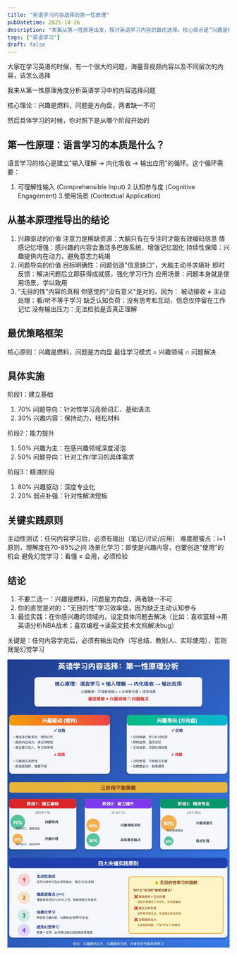 ```yaml
---
title: "英语学习内容选择的第一性原理"
pubDatetime: 2025-10-26
description: "本篇从第一性原理出发，探讨英语学习内容的最优选择。核心观点是“兴趣是燃料，问题是方向盘”，两者缺一不可。有效学习需兼顾兴趣驱动和问题导向，避免“无目的性”被动输入。文章提出分阶段策略：基础阶段以问题导向为主，提升阶段兴趣与问题并重，精进阶段以兴趣深耕、弱点补强。强调主动输出、难度适中和场景化实践，指出“看懂≠会用”，学习后必须有实际输出，才能真正内化知识"
tags: ["英语学习"]
draft: false
---
```


大家在学习英语的时候，有一个很大的问题，海量音视频内容以及不同层次的内容，该怎么选择

我来从第一性原理角度分析英语学习中的内容选择问题

核心理论：兴趣是燃料，问题是方向盘，两者缺一不可

然后具体学习的时候，你对照下是从哪个阶段开始的

## 第一性原理：语言学习的本质是什么？

语言学习的核心是建立"输入理解 → 内化吸收 → 输出应用"的循环。这个循环需要：

1. 可理解性输入 (Comprehensible Input) 2.认知参与度 (Cognitive Engagement) 3.使用场景 (Contextual Application)

## 从基本原理推导出的结论

1. 兴趣驱动的价值
   注意力是稀缺资源：大脑只有在专注时才能有效编码信息
   情感记忆增强：感兴趣的内容会激活多巴胺系统，增强记忆固化
   持续性保障：兴趣提供内在动力，避免意志力耗竭
2. 问题导向的价值
   目标明确性：问题创造"信息缺口"，大脑主动寻求填补
   即时反馈：解决问题后立即获得成就感，强化学习行为
   应用场景：问题本身就是使用场景，学以致用
3. "无目的性"内容的真相 你感觉的"没有意义"是对的，因为：
   被动接收 ≠ 主动处理：看/听不等于学习
   缺乏认知负荷：没有思考和互动，信息仅停留在工作记忆
   没有输出压力：无法检验是否真正理解

## 最优策略框架

核心原则：兴趣是燃料，问题是方向盘
最佳学习模式 = 兴趣领域 ∩ 问题解决

## 具体实施

阶段1：建立基础

1.  70% 问题导向：针对性学习高频词汇、基础语法
2.  30% 兴趣内容：保持动力，轻松材料

阶段2：能力提升

1.  50% 兴趣为主：在感兴趣领域深度浸泡
2.  50% 问题导向：针对工作/学习的具体需求

阶段3：精进阶段

1.  80% 兴趣驱动：深度专业化
2.  20% 弱点补强：针对性解决短板

## 关键实践原则

主动性测试：任何内容学习后，必须有输出（笔记/讨论/应用）
难度甜蜜点：i+1原则，理解度在70-85%之间
场景化学习：即使是兴趣内容，也要创造"使用"的机会
避免幻觉学习：看懂 ≠ 会用，必须检验

## 结论

1. 不要二选一：兴趣是燃料，问题是方向盘，两者缺一不可
2. 你的直觉是对的："无目的性"学习效率低，因为缺乏主动认知参与
3. 最佳实践：在你感兴趣的领域内，设定具体问题去解决（比如：喜欢篮球→用英语分析NBA战术；喜欢编程→读英文技术文档解决bug）

关键是：任何内容学完后，必须有输出动作（写总结、教别人、实际使用），否则就是幻觉学习

![first-principle](../../assets/english/first-principle.jpeg)
